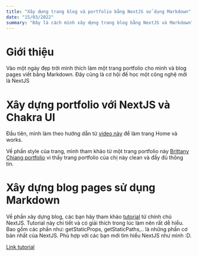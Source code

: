 ```yaml
---
title: "Xây dựng trang blog và portfolio bằng NextJS sử dụng Markdown"
date: "15/03/2022"
summary: "Đây là cách mình xây dựng trang blog bằng NextJS và Markdown"
---
```


# Giới thiệu

Vào một ngày đẹp trời mình thích làm một trang portfolio cho mình và blog pages viết bằng Markdown. Đây cũng là cơ hội để học một công nghệ mới là NextJS

# Xây dựng portfolio với NextJS và Chakra UI

Đầu tiên, mình làm theo hướng dẫn từ [video này](https://www.youtube.com/watch?v=bSMZgXzC9AA&t=3198s) để làm trang Home và works.

Về phần style của trang, mình tham khảo từ một trang portfolio này [Brittany Chiang portfolio](https://brittanychiang.com/) vì thấy trang portfolio của chị này clean và đầy đủ thông tin.

# Xây dựng blog pages sử dụng Markdown

Về phần xây dựng blog, các bạn hãy tham khảo [tutorial](https://nextjs.org/learn/basics/create-nextjs-app) từ chính chủ NextJS. 
Tutorial này chi tiết và có giải thích trong lúc làm nên rất dễ hiểu. Bao gồm các phần như: getStaticProps, getStaticPaths,.. là những phần cơ bản nhất của NextJS. Phù hợp với các bạn mới tìm hiểu NextJS như mình :D.

[Link tutorial](https://nextjs.org/learn/basics/create-nextjs-app)
